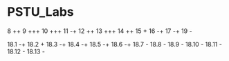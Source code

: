 # PSTU_Labs

8 ++
9 +++
10 +++
11 -+
12 ++
13 +++
14 ++
15 +
16 -+
17 -+
19 -

18.1 -+ 18.2 + 18.3 -+ 18.4 -+ 18.5 -+ 
18.6 -+ 18.7 - 18.8 - 18.9 - 18.10 - 18.11 - 18.12 - 18.13 - 

